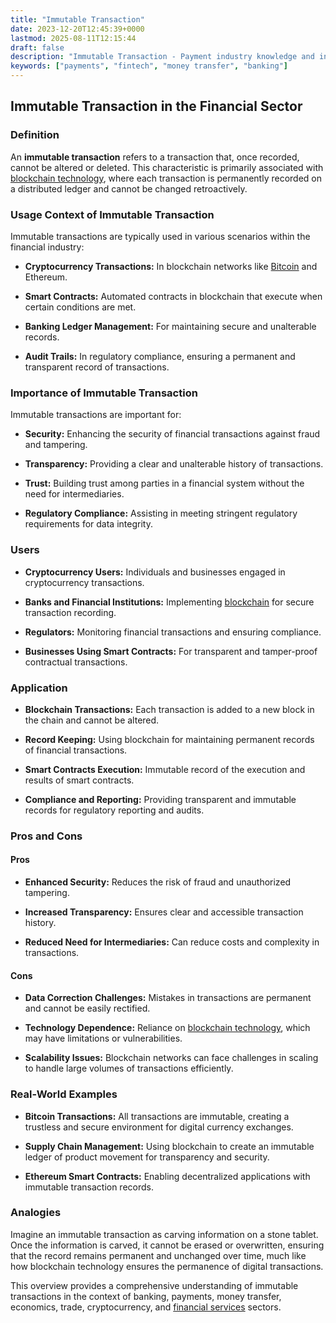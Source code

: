 ```yaml
---
title: "Immutable Transaction"
date: 2023-12-20T12:45:39+0000
lastmod: 2025-08-11T12:15:44
draft: false
description: "Immutable Transaction - Payment industry knowledge and insights"
keywords: ["payments", "fintech", "money transfer", "banking"]
---
```


## Immutable Transaction in the Financial Sector

### Definition

An **immutable transaction** refers to a transaction that, once recorded, cannot be altered or deleted. This characteristic is primarily associated with [blockchain technology](https://faisalkhanllc.xyz/resources/payments-wiki/b/blockchain/blockchain-technology/), where each transaction is permanently recorded on a distributed ledger and cannot be changed retroactively.

### Usage Context of Immutable Transaction

Immutable transactions are typically used in various scenarios within the financial industry:

- **Cryptocurrency Transactions:** In blockchain networks like [Bitcoin](https://faisalkhanllc.xyz/resources/payments-wiki/b/bitcoin/) and Ethereum.

- **Smart Contracts:** Automated contracts in blockchain that execute when certain conditions are met.

- **Banking Ledger Management:** For maintaining secure and unalterable records.

- **Audit Trails:** In regulatory compliance, ensuring a permanent and transparent record of transactions.

### Importance of Immutable Transaction

Immutable transactions are important for:

- **Security:** Enhancing the security of financial transactions against fraud and tampering.

- **Transparency:** Providing a clear and unalterable history of transactions.

- **Trust:** Building trust among parties in a financial system without the need for intermediaries.

- **Regulatory Compliance:** Assisting in meeting stringent regulatory requirements for data integrity.

### Users

- **Cryptocurrency Users:** Individuals and businesses engaged in cryptocurrency transactions.

- **Banks and Financial Institutions:** Implementing [blockchain](https://faisalkhanllc.xyz/resources/payments-wiki/b/blockchain/) for secure transaction recording.

- **Regulators:** Monitoring financial transactions and ensuring compliance.

- **Businesses Using Smart Contracts:** For transparent and tamper-proof contractual transactions.

### Application

- **Blockchain Transactions:** Each transaction is added to a new block in the chain and cannot be altered.

- **Record Keeping:** Using blockchain for maintaining permanent records of financial transactions.

- **Smart Contracts Execution:** Immutable record of the execution and results of smart contracts.

- **Compliance and Reporting:** Providing transparent and immutable records for regulatory reporting and audits.

### Pros and Cons

#### **Pros**

- **Enhanced Security:** Reduces the risk of fraud and unauthorized tampering.

- **Increased Transparency:** Ensures clear and accessible transaction history.

- **Reduced Need for Intermediaries:** Can reduce costs and complexity in transactions.

#### **Cons**

- **Data Correction Challenges:** Mistakes in transactions are permanent and cannot be easily rectified.

- **Technology Dependence:** Reliance on [blockchain technology](https://faisalkhanllc.xyz/resources/payments-wiki/b/blockchain/blockchain-technology/), which may have limitations or vulnerabilities.

- **Scalability Issues:** Blockchain networks can face challenges in scaling to handle large volumes of transactions efficiently.

### Real-World Examples

- **Bitcoin Transactions:** All transactions are immutable, creating a trustless and secure environment for digital currency exchanges.

- **Supply Chain Management:** Using blockchain to create an immutable ledger of product movement for transparency and security.

- **Ethereum Smart Contracts:** Enabling decentralized applications with immutable transaction records.

### Analogies

Imagine an immutable transaction as carving information on a stone tablet. Once the information is carved, it cannot be erased or overwritten, ensuring that the record remains permanent and unchanged over time, much like how blockchain technology ensures the permanence of digital transactions.

This overview provides a comprehensive understanding of immutable transactions in the context of banking, payments, money transfer, economics, trade, cryptocurrency, and [financial services](https://faisalkhanllc.xyz/resources/payments-wiki/f/financial-services/) sectors.